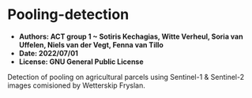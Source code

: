 # Pooling-detection
- **Authors: ACT group 1 ~ Sotiris Kechagias, Witte Verheul, Soria van Uffelen, Niels van der Vegt, Fenna van Tillo**
- **Date: 2022/07/01**
- **License: GNU General Public License**


Detection of pooling on agricultural parcels using Sentinel-1 & Sentinel-2 images comisioned by Wetterskip Fryslan.
